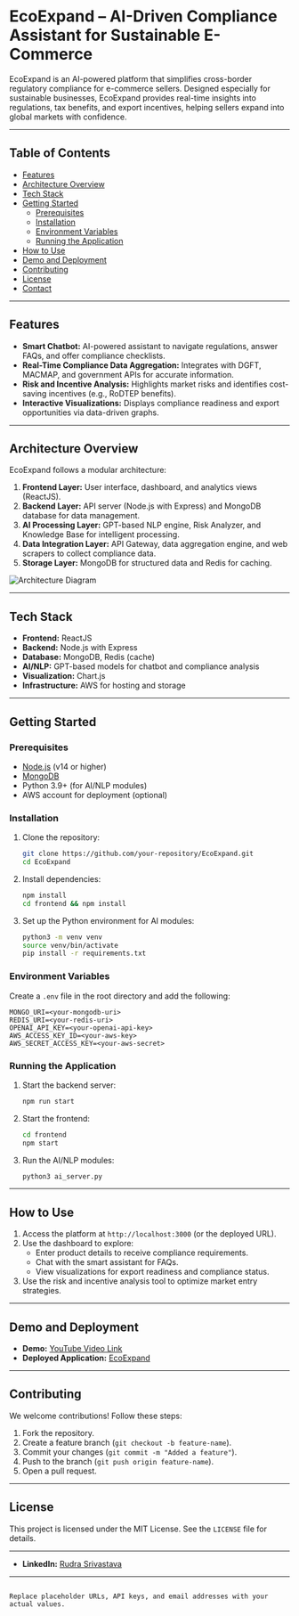 # **EcoExpand – AI-Driven Compliance Assistant for Sustainable E-Commerce**

EcoExpand is an AI-powered platform that simplifies cross-border regulatory compliance for e-commerce sellers. Designed especially for sustainable businesses, EcoExpand provides real-time insights into regulations, tax benefits, and export incentives, helping sellers expand into global markets with confidence.

---

## **Table of Contents**
- [Features](#features)
- [Architecture Overview](#architecture-overview)
- [Tech Stack](#tech-stack)
- [Getting Started](#getting-started)
  - [Prerequisites](#prerequisites)
  - [Installation](#installation)
  - [Environment Variables](#environment-variables)
  - [Running the Application](#running-the-application)
- [How to Use](#how-to-use)
- [Demo and Deployment](#demo-and-deployment)
- [Contributing](#contributing)
- [License](#license)
- [Contact](#contact)

---

## **Features**
- **Smart Chatbot:** AI-powered assistant to navigate regulations, answer FAQs, and offer compliance checklists.
- **Real-Time Compliance Data Aggregation:** Integrates with DGFT, MACMAP, and government APIs for accurate information.
- **Risk and Incentive Analysis:** Highlights market risks and identifies cost-saving incentives (e.g., RoDTEP benefits).
- **Interactive Visualizations:** Displays compliance readiness and export opportunities via data-driven graphs.

---

## **Architecture Overview**
EcoExpand follows a modular architecture:
1. **Frontend Layer:** User interface, dashboard, and analytics views (ReactJS).
2. **Backend Layer:** API server (Node.js with Express) and MongoDB database for data management.
3. **AI Processing Layer:** GPT-based NLP engine, Risk Analyzer, and Knowledge Base for intelligent processing.
4. **Data Integration Layer:** API Gateway, data aggregation engine, and web scrapers to collect compliance data.
5. **Storage Layer:** MongoDB for structured data and Redis for caching.

![Architecture Diagram](![image](https://github.com/user-attachments/assets/9f4b9f12-e3f0-4dcf-a7b4-51b166ac13e8)
)

---

## **Tech Stack**
- **Frontend:** ReactJS
- **Backend:** Node.js with Express
- **Database:** MongoDB, Redis (cache)
- **AI/NLP:** GPT-based models for chatbot and compliance analysis
- **Visualization:** Chart.js
- **Infrastructure:** AWS for hosting and storage

---

## **Getting Started**

### **Prerequisites**
- [Node.js](https://nodejs.org/) (v14 or higher)
- [MongoDB](https://www.mongodb.com/)
- Python 3.9+ (for AI/NLP modules)
- AWS account for deployment (optional)

### **Installation**
1. Clone the repository:
   ```bash
   git clone https://github.com/your-repository/EcoExpand.git
   cd EcoExpand
   ```

2. Install dependencies:
   ```bash
   npm install
   cd frontend && npm install
   ```

3. Set up the Python environment for AI modules:
   ```bash
   python3 -m venv venv
   source venv/bin/activate
   pip install -r requirements.txt
   ```

### **Environment Variables**
Create a `.env` file in the root directory and add the following:
   ```
   MONGO_URI=<your-mongodb-uri>
   REDIS_URI=<your-redis-uri>
   OPENAI_API_KEY=<your-openai-api-key>
   AWS_ACCESS_KEY_ID=<your-aws-key>
   AWS_SECRET_ACCESS_KEY=<your-aws-secret>
   ```

### **Running the Application**
1. Start the backend server:
   ```bash
   npm run start
   ```

2. Start the frontend:
   ```bash
   cd frontend
   npm start
   ```

3. Run the AI/NLP modules:
   ```bash
   python3 ai_server.py
   ```

---

## **How to Use**
1. Access the platform at `http://localhost:3000` (or the deployed URL).
2. Use the dashboard to explore:
   - Enter product details to receive compliance requirements.
   - Chat with the smart assistant for FAQs.
   - View visualizations for export readiness and compliance status.
3. Use the risk and incentive analysis tool to optimize market entry strategies.

---

## **Demo and Deployment**
- **Demo:** [YouTube Video Link](https://youtu.be/demo-link)
- **Deployed Application:** [EcoExpand](https://your-deployment-url.com)

---

## **Contributing**
We welcome contributions! Follow these steps:
1. Fork the repository.
2. Create a feature branch (`git checkout -b feature-name`).
3. Commit your changes (`git commit -m "Added a feature"`).
4. Push to the branch (`git push origin feature-name`).
5. Open a pull request.

---

## **License**
This project is licensed under the MIT License. See the `LICENSE` file for details.

---

- **LinkedIn:** [Rudra Srivastava](https://linkedin.com/in/rudra-srivastava)

---
```

Replace placeholder URLs, API keys, and email addresses with your actual values.
